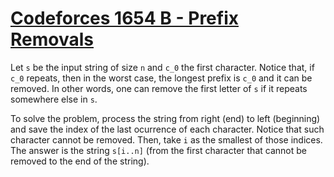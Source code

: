 # [Codeforces 1654 B - Prefix Removals](https://codeforces.com/problemset/problem/1654/B)

Let `s` be the input string of size `n` and `c_0` the first character. Notice that, if `c_0` repeats, then in the worst case, the longest prefix is `c_0` and it can be removed. In other words, one can remove the first letter of `s` if it repeats somewhere else in `s`.

To solve the problem, process the string from right (end) to left (beginning) and save the index of the last ocurrence of each character. Notice that such character cannot be removed. Then, take `i` as the smallest of those indices. The answer is the string `s[i..n]` (from the first character that cannot be removed to the end of the string).
